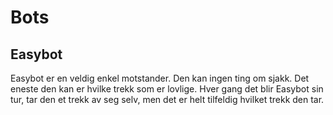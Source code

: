# Bots

## Easybot

Easybot er en veldig enkel motstander. Den kan ingen ting om sjakk. Det eneste den kan er hvilke trekk som er lovlige. Hver gang det blir Easybot sin tur, tar den et trekk av seg selv, men det er helt tilfeldig hvilket trekk den tar.
